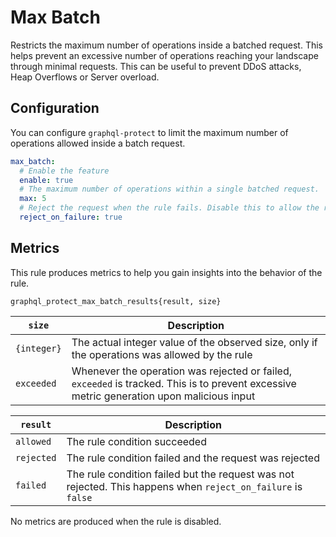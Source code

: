 # Max Batch

Restricts the maximum number of operations inside a batched request. This helps prevent an excessive number of operations reaching your landscape through minimal requests.
This can be useful to prevent DDoS attacks, Heap Overflows or Server overload.

<!-- TOC -->

## Configuration

You can configure `graphql-protect` to limit the maximum number of operations allowed inside a batch request.

```yaml
max_batch:
  # Enable the feature
  enable: true
  # The maximum number of operations within a single batched request.
  max: 5
  # Reject the request when the rule fails. Disable this to allow the request regardless of token count.
  reject_on_failure: true
```

## Metrics

This rule produces metrics to help you gain insights into the behavior of the rule.

```
graphql_protect_max_batch_results{result, size}
```
| `size`      | Description                                                                                                                               |
|-------------|-------------------------------------------------------------------------------------------------------------------------------------------|
| `{integer}` | The actual integer value of the observed size, only if the operations was allowed by the rule                                             |
| `exceeded`  | Whenever the operation was rejected or failed, `exceeded` is tracked. This is to prevent excessive metric generation upon malicious input |

| `result`  | Description                                                                                                  |
|---------|--------------------------------------------------------------------------------------------------------------|
| `allowed` | The rule condition succeeded                                                                                 |
| `rejected` | The rule condition failed and the request was rejected                                                       |
| `failed` | The rule condition failed but the request was not rejected. This happens when `reject_on_failure` is `false` |

No metrics are produced when the rule is disabled.